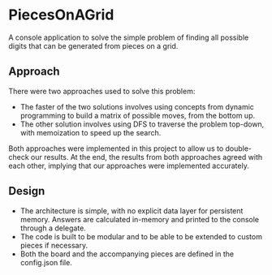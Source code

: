 # PiecesOnAGrid
A console application to solve the simple problem of finding all possible digits that can be generated from pieces on a grid.

## Approach
There were two approaches used to solve this problem:
- The faster of the two solutions involves using concepts from dynamic programming to build a matrix of possible moves, from the bottom up.
- The other solution involves using DFS to traverse the problem top-down, with memoization to speed up the search.

Both approaches were implemented in this project to allow us to double-check our results. At the end, the results from both approaches agreed with each other, implying that our approaches were implemented accurately.

## Design
- The architecture is simple, with no explicit data layer for persistent memory. Answers are calculated in-memory and printed to the console through a delegate.
- The code is built to be modular and to be able to be extended to custom pieces if necessary.
- Both the board and the accompanying pieces are defined in the config.json file.
